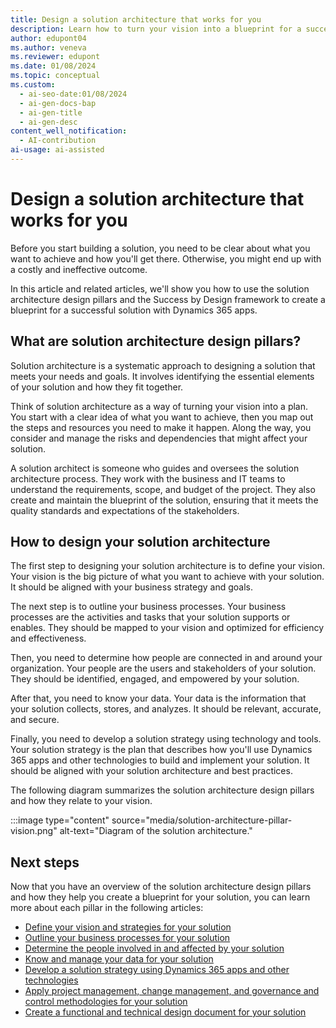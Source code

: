 ```yaml
---
title: Design a solution architecture that works for you
description: Learn how to turn your vision into a blueprint for a successful solution using the solution architecture design pillars and the Success by Design framework for Dynamics 365 apps.
author: edupont04
ms.author: veneva
ms.reviewer: edupont
ms.date: 01/08/2024
ms.topic: conceptual
ms.custom:
  - ai-seo-date:01/08/2024
  - ai-gen-docs-bap
  - ai-gen-title
  - ai-gen-desc
content_well_notification: 
  - AI-contribution
ai-usage: ai-assisted
---
```


# Design a solution architecture that works for you

Before you start building a solution, you need to be clear about what you want to achieve and how you'll get there. Otherwise, you might end up with a costly and ineffective outcome.

In this article and related articles, we'll show you how to use the solution architecture design pillars and the Success by Design framework to create a blueprint for a successful solution with Dynamics 365 apps.

## What are solution architecture design pillars?

Solution architecture is a systematic approach to designing a solution that meets your needs and goals. It involves identifying the essential elements of your solution and how they fit together.

Think of solution architecture as a way of turning your vision into a plan. You start with a clear idea of what you want to achieve, then you map out the steps and resources you need to make it happen. Along the way, you consider and manage the risks and dependencies that might affect your solution.

A solution architect is someone who guides and oversees the solution architecture process. They work with the business and IT teams to understand the requirements, scope, and budget of the project. They also create and maintain the blueprint of the solution, ensuring that it meets the quality standards and expectations of the stakeholders.

## How to design your solution architecture

The first step to designing your solution architecture is to define your vision. Your vision is the big picture of what you want to achieve with your solution. It should be aligned with your business strategy and goals.

The next step is to outline your business processes. Your business processes are the activities and tasks that your solution supports or enables. They should be mapped to your vision and optimized for efficiency and effectiveness.

Then, you need to determine how people are connected in and around your organization. Your people are the users and stakeholders of your solution. They should be identified, engaged, and empowered by your solution.

After that, you need to know your data. Your data is the information that your solution collects, stores, and analyzes. It should be relevant, accurate, and secure.

Finally, you need to develop a solution strategy using technology and tools. Your solution strategy is the plan that describes how you'll use Dynamics 365 apps and other technologies to build and implement your solution. It should be aligned with your solution architecture and best practices.

The following diagram summarizes the solution architecture design pillars and how they relate to your vision.

:::image type="content" source="media/solution-architecture-pillar-vision.png" alt-text="Diagram of the solution architecture."

## Next steps

Now that you have an overview of the solution architecture design pillars and how they help you create a blueprint for your solution, you can learn more about each pillar in the following articles:

- [Define your vision and strategies for your solution](solution-architecture-design-pillars-vision-strategies.md)
- [Outline your business processes for your solution](solution-architecture-design-pillars-processes.md)
- [Determine the people involved in and affected by your solution](solution-architecture-design-pillars-people.md)
- [Know and manage your data for your solution](solution-architecture-design-pillars-data.md)
- [Develop a solution strategy using Dynamics 365 apps and other technologies](solution-architecture-design-pillars-technology.md)
- [Apply project management, change management, and governance and control methodologies for your solution](solution-architecture-design-pillars-methodology.md)
- [Create a functional and technical design document for your solution](../patterns/create-functional-technical-design-document.md)
